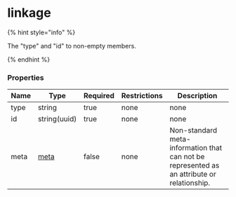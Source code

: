 
# linkage

{% hint style="info" %}

The "type" and "id" to non-empty members.

{% endhint %}

### Properties

|Name|Type|Required|Restrictions|Description|
|---|---|---|---|---|
|type|string|true|none|none|
|id|string(uuid)|true|none|none|
|meta|[meta](/schema/meta.md)|false|none|Non-standard meta-information that can not be represented as an attribute or relationship.|
